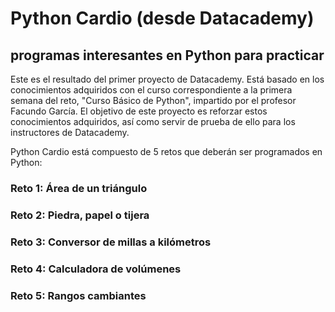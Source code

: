 # Python Cardio (desde Datacademy)
##  programas interesantes en Python para practicar

Este es el resultado del primer proyecto de Datacademy.
Está basado en los conocimientos adquiridos con el curso correspondiente a la primera semana del reto, "Curso Básico de Python", impartido por el profesor Facundo García.
El objetivo de este proyecto es reforzar estos conocimientos adquiridos, así como servir de prueba de ello para los instructores de Datacademy.

Python Cardio está compuesto de 5 retos que deberán ser programados en Python:

### Reto 1: Área de un triángulo
### Reto 2: Piedra, papel o tijera
### Reto 3: Conversor de millas a kilómetros
### Reto 4: Calculadora de volúmenes
### Reto 5: Rangos cambiantes
